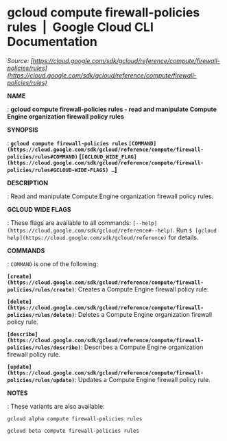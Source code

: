 # gcloud compute firewall-policies rules  |  Google Cloud CLI Documentation

*Source: [https://cloud.google.com/sdk/gcloud/reference/compute/firewall-policies/rules](https://cloud.google.com/sdk/gcloud/reference/compute/firewall-policies/rules)*

**NAME**

: **gcloud compute firewall-policies rules - read and manipulate Compute Engine organization firewall policy rules**

**SYNOPSIS**

: **`gcloud compute firewall-policies rules` `[COMMAND](https://cloud.google.com/sdk/gcloud/reference/compute/firewall-policies/rules#COMMAND)` [`[GCLOUD_WIDE_FLAG](https://cloud.google.com/sdk/gcloud/reference/compute/firewall-policies/rules#GCLOUD-WIDE-FLAGS) …`]**

**DESCRIPTION**

: Read and manipulate Compute Engine organization firewall policy rules.

**GCLOUD WIDE FLAGS**

: These flags are available to all commands: `[--help](https://cloud.google.com/sdk/gcloud/reference#--help)`.
Run `$ [gcloud help](https://cloud.google.com/sdk/gcloud/reference)` for details.

**COMMANDS**

: ``COMMAND`` is one of the following:

**`[create](https://cloud.google.com/sdk/gcloud/reference/compute/firewall-policies/rules/create)`**:
Creates a Compute Engine firewall policy rule.

**`[delete](https://cloud.google.com/sdk/gcloud/reference/compute/firewall-policies/rules/delete)`**:
Deletes a Compute Engine organization firewall policy rule.

**`[describe](https://cloud.google.com/sdk/gcloud/reference/compute/firewall-policies/rules/describe)`**:
Describes a Compute Engine organization firewall policy rule.

**`[update](https://cloud.google.com/sdk/gcloud/reference/compute/firewall-policies/rules/update)`**:
Updates a Compute Engine firewall policy rule.

**NOTES**

: These variants are also available:

```
gcloud alpha compute firewall-policies rules
```

```
gcloud beta compute firewall-policies rules
```